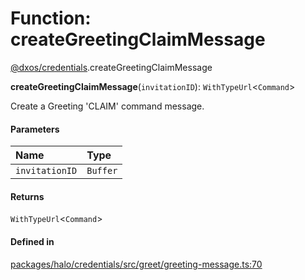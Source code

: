 # Function: createGreetingClaimMessage

[@dxos/credentials](../modules/dxos_credentials.md).createGreetingClaimMessage

**createGreetingClaimMessage**(`invitationID`): `WithTypeUrl`<`Command`\>

Create a Greeting 'CLAIM' command message.

#### Parameters

| Name | Type |
| :------ | :------ |
| `invitationID` | `Buffer` |

#### Returns

`WithTypeUrl`<`Command`\>

#### Defined in

[packages/halo/credentials/src/greet/greeting-message.ts:70](https://github.com/dxos/dxos/blob/db8188dae/packages/halo/credentials/src/greet/greeting-message.ts#L70)
